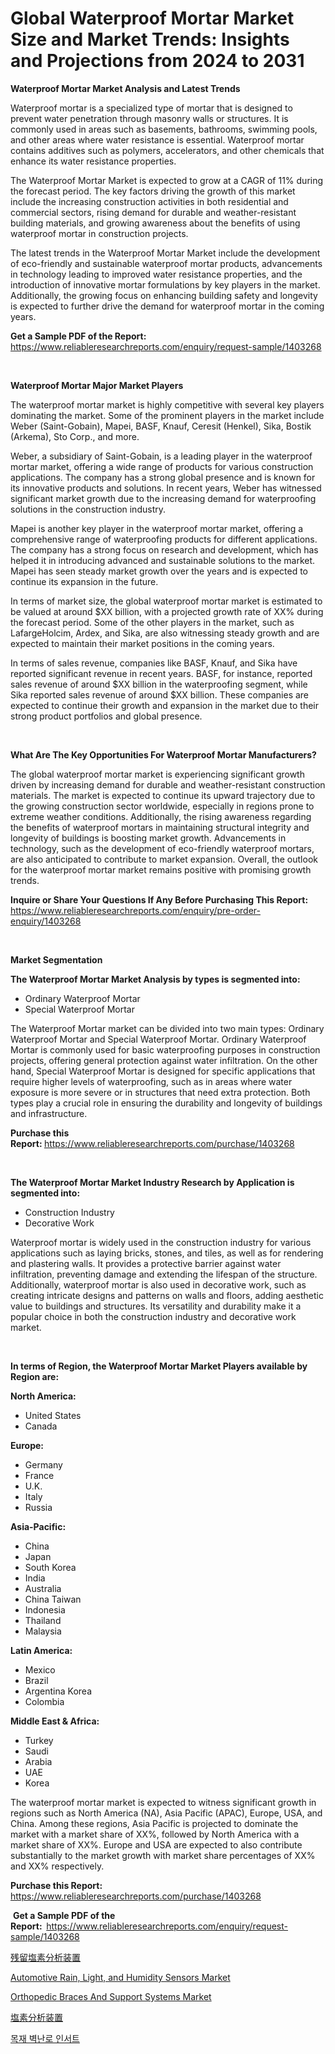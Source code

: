 <p><h1>Global Waterproof Mortar Market Size and Market Trends: Insights and Projections from 2024 to 2031</h1></p><p><strong>Waterproof Mortar Market Analysis and Latest Trends</strong></p>
<p><p>Waterproof mortar is a specialized type of mortar that is designed to prevent water penetration through masonry walls or structures. It is commonly used in areas such as basements, bathrooms, swimming pools, and other areas where water resistance is essential. Waterproof mortar contains additives such as polymers, accelerators, and other chemicals that enhance its water resistance properties.</p><p>The Waterproof Mortar Market is expected to grow at a CAGR of 11% during the forecast period. The key factors driving the growth of this market include the increasing construction activities in both residential and commercial sectors, rising demand for durable and weather-resistant building materials, and growing awareness about the benefits of using waterproof mortar in construction projects.</p><p>The latest trends in the Waterproof Mortar Market include the development of eco-friendly and sustainable waterproof mortar products, advancements in technology leading to improved water resistance properties, and the introduction of innovative mortar formulations by key players in the market. Additionally, the growing focus on enhancing building safety and longevity is expected to further drive the demand for waterproof mortar in the coming years.</p></p>
<p><strong>Get a Sample PDF of the Report:&nbsp;</strong> <a href="https://www.reliableresearchreports.com/enquiry/request-sample/1403268">https://www.reliableresearchreports.com/enquiry/request-sample/1403268</a></p>
<p>&nbsp;</p>
<p><strong>Waterproof Mortar Major Market Players</strong></p>
<p><p>The waterproof mortar market is highly competitive with several key players dominating the market. Some of the prominent players in the market include Weber (Saint-Gobain), Mapei, BASF, Knauf, Ceresit (Henkel), Sika, Bostik (Arkema), Sto Corp., and more.</p><p>Weber, a subsidiary of Saint-Gobain, is a leading player in the waterproof mortar market, offering a wide range of products for various construction applications. The company has a strong global presence and is known for its innovative products and solutions. In recent years, Weber has witnessed significant market growth due to the increasing demand for waterproofing solutions in the construction industry.</p><p>Mapei is another key player in the waterproof mortar market, offering a comprehensive range of waterproofing products for different applications. The company has a strong focus on research and development, which has helped it in introducing advanced and sustainable solutions to the market. Mapei has seen steady market growth over the years and is expected to continue its expansion in the future.</p><p>In terms of market size, the global waterproof mortar market is estimated to be valued at around $XX billion, with a projected growth rate of XX% during the forecast period. Some of the other players in the market, such as LafargeHolcim, Ardex, and Sika, are also witnessing steady growth and are expected to maintain their market positions in the coming years.</p><p>In terms of sales revenue, companies like BASF, Knauf, and Sika have reported significant revenue in recent years. BASF, for instance, reported sales revenue of around $XX billion in the waterproofing segment, while Sika reported sales revenue of around $XX billion. These companies are expected to continue their growth and expansion in the market due to their strong product portfolios and global presence.</p></p>
<p>&nbsp;</p>
<p><strong>What Are The Key Opportunities For Waterproof Mortar Manufacturers?</strong></p>
<p><p>The global waterproof mortar market is experiencing significant growth driven by increasing demand for durable and weather-resistant construction materials. The market is expected to continue its upward trajectory due to the growing construction sector worldwide, especially in regions prone to extreme weather conditions. Additionally, the rising awareness regarding the benefits of waterproof mortars in maintaining structural integrity and longevity of buildings is boosting market growth. Advancements in technology, such as the development of eco-friendly waterproof mortars, are also anticipated to contribute to market expansion. Overall, the outlook for the waterproof mortar market remains positive with promising growth trends.</p></p>
<p><strong>Inquire or Share Your Questions If Any Before Purchasing This Report:</strong> <a href="https://www.reliableresearchreports.com/enquiry/pre-order-enquiry/1403268">https://www.reliableresearchreports.com/enquiry/pre-order-enquiry/1403268</a></p>
<p>&nbsp;</p>
<p><strong>Market Segmentation</strong></p>
<p><strong>The Waterproof Mortar Market Analysis by types is segmented into:</strong></p>
<p><ul><li>Ordinary Waterproof Mortar</li><li>Special Waterproof Mortar</li></ul></p>
<p><p>The Waterproof Mortar market can be divided into two main types: Ordinary Waterproof Mortar and Special Waterproof Mortar. Ordinary Waterproof Mortar is commonly used for basic waterproofing purposes in construction projects, offering general protection against water infiltration. On the other hand, Special Waterproof Mortar is designed for specific applications that require higher levels of waterproofing, such as in areas where water exposure is more severe or in structures that need extra protection. Both types play a crucial role in ensuring the durability and longevity of buildings and infrastructure.</p></p>
<p><strong>Purchase this Report:&nbsp;</strong><a href="https://www.reliableresearchreports.com/purchase/1403268">https://www.reliableresearchreports.com/purchase/1403268</a></p>
<p>&nbsp;</p>
<p><strong>The Waterproof Mortar Market Industry Research by Application is segmented into:</strong></p>
<p><ul><li>Construction Industry</li><li>Decorative Work</li></ul></p>
<p><p>Waterproof mortar is widely used in the construction industry for various applications such as laying bricks, stones, and tiles, as well as for rendering and plastering walls. It provides a protective barrier against water infiltration, preventing damage and extending the lifespan of the structure. Additionally, waterproof mortar is also used in decorative work, such as creating intricate designs and patterns on walls and floors, adding aesthetic value to buildings and structures. Its versatility and durability make it a popular choice in both the construction industry and decorative work market.</p></p>
<p>&nbsp;</p>
<p><strong>In terms of Region, the Waterproof Mortar Market Players available by Region are:</strong></p>
<p>
    <p> <strong> North America: </strong>
        <ul>
            <li>United States</li>
            <li>Canada</li>
        </ul>
        </p> 
    <p> <strong> Europe: </strong>
        <ul>
            <li>Germany</li>
            <li>France</li>
            <li>U.K.</li>
            <li>Italy</li>
            <li>Russia</li>
        </ul>
        </p> 
    <p> <strong> Asia-Pacific: </strong>
        <ul>
            <li>China</li>
            <li>Japan</li>
            <li>South Korea</li>
            <li>India</li>
            <li>Australia</li>
            <li>China Taiwan</li>
            <li>Indonesia</li>
            <li>Thailand</li>
            <li>Malaysia</li>
        </ul>
        </p> 
    <p> <strong> Latin America: </strong>
        <ul>
            <li>Mexico</li>
            <li>Brazil</li>
            <li>Argentina Korea</li>
            <li>Colombia</li>
        </ul>
        </p> 
    <p> <strong> Middle East & Africa: </strong>
        <ul>
            <li>Turkey</li>
            <li>Saudi</li>
            <li>Arabia</li>
            <li>UAE</li>
            <li>Korea</li>
        </ul>
    </p>
    </p>
<p><p>The waterproof mortar market is expected to witness significant growth in regions such as North America (NA), Asia Pacific (APAC), Europe, USA, and China. Among these regions, Asia Pacific is projected to dominate the market with a market share of XX%, followed by North America with a market share of XX%. Europe and USA are expected to also contribute substantially to the market growth with market share percentages of XX% and XX% respectively.</p></p>
<p><strong>Purchase this Report: </strong><a href="https://www.reliableresearchreports.com/purchase/1403268">https://www.reliableresearchreports.com/purchase/1403268</a></p>
<p>&nbsp;<strong>Get a Sample PDF of the Report:&nbsp;&nbsp;</strong><a href="https://www.reliableresearchreports.com/enquiry/request-sample/1403268">https://www.reliableresearchreports.com/enquiry/request-sample/1403268</a></p>
<p><strong></strong></p>
<p><p><a href="https://medium.com/@samirmayert1/%E6%AE%8B%E7%95%99%E5%A1%A9%E7%B4%A0%E3%82%A2%E3%83%8A%E3%83%A9%E3%82%A4%E3%82%B6%E3%83%BC%E3%81%AE%E5%B8%82%E5%A0%B4%E3%82%B7%E3%82%A7%E3%82%A2%E3%81%AE%E5%A4%89%E9%81%B7%E3%81%A8%E5%B8%82%E5%A0%B4%E6%88%90%E9%95%B7%E5%8B%95%E5%90%912024%E5%B9%B4-2031%E5%B9%B4-909c53af8f08">残留塩素分析装置</a></p><p><a href="https://issuu.com/reportprime-2/docs/automotive-rain-light-and-humidity-sensors-market-">Automotive Rain, Light, and Humidity Sensors Market</a></p><p><a href="https://issuu.com/reportprime-2/docs/orthopedic-braces-and-support-systems-market-size-">Orthopedic Braces And Support Systems Market</a></p><p><a href="https://medium.com/@samirmayert1/%E5%A1%A9%E7%B4%A0%E5%88%86%E6%9E%90%E5%99%A8%E3%81%AE%E5%B8%82%E5%A0%B4%E8%AA%BF%E6%9F%BB%E3%83%AC%E3%83%9D%E3%83%BC%E3%83%88-%E3%81%9D%E3%81%AE%E6%AD%B4%E5%8F%B2%E3%81%A82031%E5%B9%B4%E3%81%BE%E3%81%A7%E3%81%AE%E4%BA%88%E6%B8%AC-9e6f55d696a5">塩素分析装置</a></p><p><a href="https://medium.com/@hemantdesphyueqnd3dfnln68/%EB%82%98%EB%AC%B4-%EB%82%9C%EB%A1%9C-%EC%9D%B8%EC%84%9C%ED%8A%B8-%EC%8B%9C%EC%9E%A5-%EC%A0%84%EB%A7%9D-%EC%82%B0%EC%97%85-%EA%B0%9C%EC%9A%94-%EB%B0%8F-%EC%98%88%EC%B8%A1-2024%EB%85%84%EB%B6%80%ED%84%B0-2031%EB%85%84%EA%B9%8C%EC%A7%80-0bac4c1b2f7e">목재 벽난로 인서트</a></p></p>